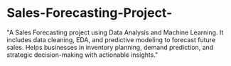 # Sales-Forecasting-Project-
"A Sales Forecasting project using Data Analysis and Machine Learning. It includes data cleaning, EDA, and predictive modeling to forecast future sales. Helps businesses in inventory planning, demand prediction, and strategic decision-making with actionable insights."
